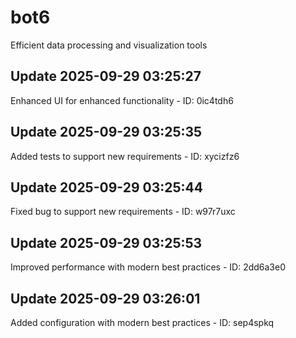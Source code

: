 # bot6
Efficient data processing and visualization tools

## Update 2025-09-29 03:25:27
Enhanced UI for enhanced functionality - ID: 0ic4tdh6


## Update 2025-09-29 03:25:35
Added tests to support new requirements - ID: xycizfz6


## Update 2025-09-29 03:25:44
Fixed bug to support new requirements - ID: w97r7uxc


## Update 2025-09-29 03:25:53
Improved performance with modern best practices - ID: 2dd6a3e0


## Update 2025-09-29 03:26:01
Added configuration with modern best practices - ID: sep4spkq

